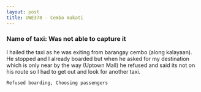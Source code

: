 ```yaml
---
layout: post
title: UWE378 - Cembo makati
---
```


### Name of taxi: Was not able to capture it

I hailed the taxi as he was exiting from barangay cembo (along kalayaan). He stopped and I already boarded but when he asked for my destination which is only near by the way (Uptown Mall) he refused and said its not on his route so I had to get out and look for another taxi.

```Refused boarding, Choosing passengers```
